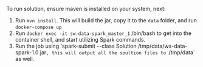 To run solution, ensure maven is installed on your system, next:

1. Run `mvn install`. This will build the jar, copy it to the `data` folder, and run `docker-compose up`
2. Run `docker exec -it sw-data-spark_master_1` /bin/bash to get into the container shell, and start utilizing Spark commands.
3. Run the job using 'spark-submit --class Solution /tmp/data/ws-data-spark-1.0.jar`, this will output all the soultion files to `/tmp/data` as well.
